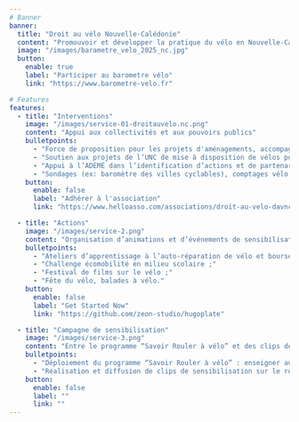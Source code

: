 ```yaml
---
# Banner
banner:
  title: "Droit au vélo Nouvelle-Calédonie"
  content: "Promouvoir et développer la pratique du vélo en Nouvelle-Calédonie comme mode de déplacement propre et économique, particulièrement en milieu urbain, et comme alternative réaliste à la voiture."
  image: "/images/barametre_velo_2025_nc.jpg"
  button:
    enable: true
    label: "Participer au barometre vélo"
    link: "https://www.barometre-velo.fr"

# Features
features:
  - title: "Interventions"
    image: "/images/service-01-droitauvelo.nc.png"
    content: "Appui aux collectivités et aux pouvoirs publics"
    bulletpoints:
      - "Force de proposition pour les projets d'aménagements, accompagnement dans le montage de demandes de fonds et la réalisation des aménagements, aide à l’élaboration de schéma mobilité (ville de Païta) ;"
      - "Soutien aux projets de l’UNC de mise à disposition de vélos pour les étudiants et de création d’une piste cyclable provisoire sur la presqu'île de Nouville ;"
      - "Appui à l’ADEME dans l’identification d’actions et de partenariats pour l’appel à projets AVELO 3 qui vise à accompagner les collectivités dans la définition, l’expérimentation et l’animation de politiques cyclables ;"
      - "Sondages (ex: baromètre des villes cyclables), comptages vélo."
    button:
      enable: false
      label: "Adhérer à l'association"
      link: "https://www.helloasso.com/associations/droit-au-velo-davnc/adhesions/bulletin-d-adhesion-droit-au-velo-nc"

  - title: "Actions"
    image: "/images/service-2.png"
    content: "Organisation d’animations et d’événements de sensibilisation :"
    bulletpoints:
      - "Ateliers d’apprentissage à l’auto-réparation de vélo et bourses aux vélos ;"
      - "Challenge écomobilité en milieu scolaire ;"
      - "Festival de films sur le vélo ;"
      - "Fête du vélo, balades à vélo."
    button:
      enable: false
      label: "Get Started Now"
      link: "https://github.com/zeon-studio/hugoplate"

  - title: "Campagne de sensibilisation"
    image: "/images/service-3.png"
    content: "Entre le programme “Savoir Rouler à vélo” et des clips de sensibilisation."
    bulletpoints:
      - "Déploiement du programme “Savoir Rouler à vélo” : enseigner aux jeunes les bases du vélo, les sensibiliser aux règles de sécurité routière et les encourager à une pratique régulière et sécurisée ;"
      - "Réalisation et diffusion de clips de sensibilisation sur le rôle du citoyen dans le changement climatique et les bienfaits du déplacement à vélo pour la santé."
    button:
      enable: false
      label: ""
      link: ""
---
```

